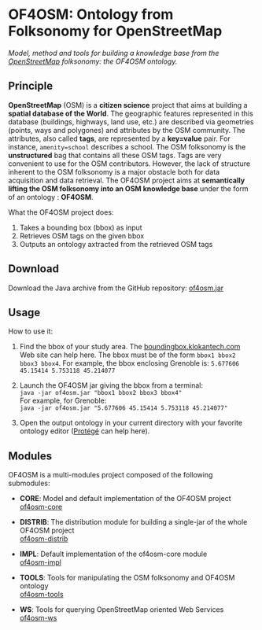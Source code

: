 # OF4OSM: Ontology from Folksonomy for OpenStreetMap

*Model, method and tools for building a knowledge base from the [OpenStreetMap] folksonomy: the OF4OSM ontology.*

## Principle

**OpenStreetMap** (OSM) is a **citizen science** project that aims at building a **spatial database of the World**. The geographic features represented in this database (buildings, highways, land use, etc.) are described via geometries (points, ways and polygones) and attributes by the OSM community. The attributes, also called **tags**, are represented by a **key=value** pair. For instance, `amenity=school` describes a school. The OSM folksonomy is the **unstructured** bag that contains all these OSM tags. Tags are very convenient to use for the OSM contributors. However, the lack of structure inherent to the OSM folksonomy is a major obstacle both for data acquisition and data retrieval. The OF4OSM project aims at **semantically lifting the OSM folksonomy into an OSM knowledge base** under the form of an ontology : **OF4OSM**.

What the OF4OSM project does:
1. Takes a bounding box (bbox) as input
2. Retrieves OSM tags on the given bbox
3. Outputs an ontology axtracted from the retrieved OSM tags

## Download

Download the Java archive from the GitHub repository: [of4osm.jar]

## Usage

How to use it:

1. Find the bbox of your study area. The [boundingbox.klokantech.com] Web site can help here. The bbox must be of the form `bbox1 bbox2 bbox3 bbox4`. For example, the bbox enclosing Grenoble is: `5.677606 45.15414 5.753118 45.214077`

2. Launch the OF4OSM jar giving the bbox from a terminal:   
`java -jar of4osm.jar "bbox1 bbox2 bbox3 bbox4"`   
For example, for Grenoble:   
`java -jar of4osm.jar "5.677606 45.15414 5.753118 45.214077"`   

3. Open the output ontology in your current directory with your favorite ontology editor ([Protégé] can help here).

## Modules

OF4OSM is a multi-modules project composed of the following submodules:

* **CORE**: Model and default implementation of the OF4OSM project   
[of4osm-core]

* **DISTRIB**: The distribution module for building a single-jar of the whole OF4OSM project   
[of4osm-distrib]

* **IMPL**: Default implementation of the of4osm-core module   
[of4osm-impl]

* **TOOLS**: Tools for manipulating the OSM folksonomy and OF4OSM ontology   
[of4osm-tools]

* **WS**: Tools for querying OpenStreetMap oriented Web Services   
[of4osm-ws]

[OpenStreetMap]:https://www.openstreetmap.org/
[of4osm-parent]:https://github.com/anthonyhombiat/OF4OSM
[of4osm-core]:https://github.com/anthonyhombiat/OF4OSM/tree/master/core
[of4osm-distrib]:https://github.com/anthonyhombiat/OF4OSM/tree/master/distrib
[of4osm-impl]:https://github.com/anthonyhombiat/OF4OSM/tree/master/impl
[of4osm-tools]:https://github.com/anthonyhombiat/OF4OSM/tree/master/tools
[of4osm-ws]:https://github.com/anthonyhombiat/OF4OSM/tree/master/ws
[boundingbox.klokantech.com]:http://boundingbox.klokantech.com/
[Protégé]:http://protege.stanford.edu/
[of4osm.jar]:http://github.com/anthonyhombiat/OF4OSM/raw/master/distrib/target/of4osm.jar
